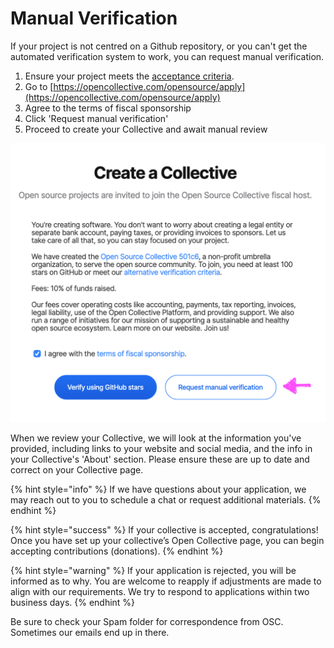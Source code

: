 # Manual Verification

If your project is not centred on a Github repository, or you can't get the automated verification system to work, you can request manual verification.

1. Ensure your project meets the [acceptance criteria](../acceptance-criteria/).
2. Go to [https://opencollective.com/opensource/apply](https://opencollective.com/opensource/apply)
3. Agree to the terms of fiscal sponsorship
4. Click 'Request manual verification'
5. Proceed to create your Collective and await manual review

![](<../../.gitbook/assets/Screen Shot 2020-12-03 at 3.46.43 PM (1).png>)

When we review your Collective, we will look at the information you've provided, including links to your website and social media, and the info in your Collective's 'About' section. Please ensure these are up to date and correct on your Collective page.

{% hint style="info" %}
If we have questions about your application, we may reach out to you to schedule a chat or request additional materials.
{% endhint %}

{% hint style="success" %}
If your collective is accepted, congratulations! Once you have set up your collective’s Open Collective page, you can begin accepting contributions (donations).&#x20;
{% endhint %}

{% hint style="warning" %}
If your application is rejected, you will be informed as to why. You are welcome to reapply if adjustments are made to align with our requirements. We try to respond to applications within two business days.
{% endhint %}

Be sure to check your Spam folder for correspondence from OSC. Sometimes our emails end up in there.
